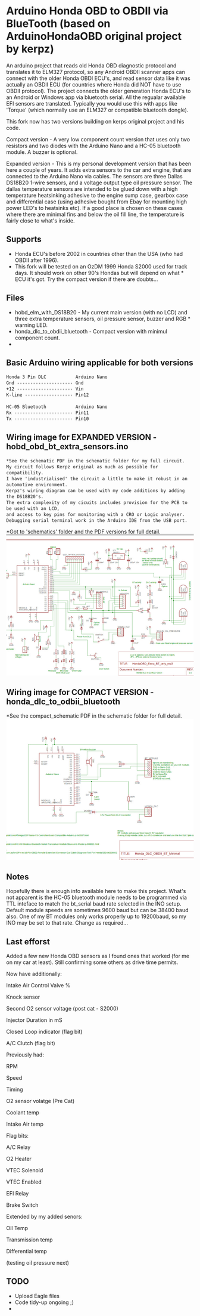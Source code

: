 Arduino Honda OBD to OBDII via BlueTooth (based on ArduinoHondaOBD original project by kerpz)
===========
An arduino project that reads old Honda OBD diagnostic protocol and translates it to ELM327 protocol, so any Android OBDII scanner apps can connect with the older Honda OBDI ECU's, and read sensor data like it was actually an OBDII ECU (for countries where Honda did NOT have to use OBDII protocol).
The project connects the older generation Honda ECU's to an Android or Windows app via bluetooth serial. All the regualar available EFI sensors are translated. Typically you would use this with apps like 'Torque' (which normally use an ELM327 or compatible bluetooth dongle). 

This fork now has two versions building on kerps original project and his code.
 
Compact version - A very low component count version that uses only two resistors and two diodes with the Arduino Nano and a HC-05 bluetooth module. A buzzer is optional.

Expanded version - This is my personal development version that has been here a couple of years. It adds extra sensors to the car and engine, that are connected to the Arduino Nano via cables. The sensors are three Dallas DS18B20 1-wire sensors, and a voltage output type oil pressure sensor. The dallas temperature sensors are intended to be glued down with a high temperature heatsinking adhesive to the engine sump case, gearbox case and differential case (using adhesive bought from Ebay for mounting high power LED's to heatsinks etc). If a good place is chosen on these cases where there are minimal fins and below the oil fill line, the temperature is fairly close to what's inside.

Supports
--------
* Honda ECU's before 2002 in countries other than the USA (who had OBDII after 1996).
* This fork will be tested on an OzDM 1999 Honda S2000 used for track days. It should work on other 90's Hondas but will depend on what * ECU it's got. Try the compact version if there are doubts...


Files
-----
* hobd_elm_with_DS18B20 - My current main version (with no LCD) and three extra temperature sensors, oil pressure sensor, buzzer and RGB * warning LED.
* honda_dlc_to_obdii_bluetooth - Compact version with minimul component count. 
* 


Basic Arduino wiring applicable for both versions
-------------------------------------------------
    Honda 3 Pin DLC           Arduino Nano
    Gnd --------------------- Gnd
    +12 --------------------- Vin
    K-line ------------------ Pin12

    HC-05 Bluetooth           Arduino Nano               
    Rx ---------------------- Pin11
    Tx ---------------------- Pin10

Wiring image for EXPANDED VERSION - hobd_obd_bt_extra_sensors.ino
---------------------------------------------------------
    *See the schematic PDF in the schematic folder for my full circuit.
    My circuit follows Kerpz original as much as possible for compatibility.
    I have 'industrialised' the circuit a little to make it robust in an automotive environment.
    Kerpz's wiring diagram can be used with my code additions by adding the DS18B20's. 
    The extra complexity of my cicuits includes provision for the PCB to be used with an LCD,
    and access to key pins for monitoring with a CRO or Logic analyser. 
    Debugging serial terminal work in the Arduino IDE from the USB port.
    
 *Got to 'schematics' folder and the PDF versions for full detail.
![alt text](images/expanded_schematic.jpg "My extended schematic")

Wiring image for COMPACT VERSION - honda_dlc_to_odbii_bluetooth
------------------------------------------------------------------
*See the compact_schematic PDF in the schematic folder for full detail.
 ![alt text](images/compact_schematic.jpg "My compact schematic")

Notes
------------------------------------------------------------------
Hopefully there is enough info available here to make this project.
What's not apparent is the HC-05 bluetooth module needs to be programmed via TTL inteface
to match the bt_serial baud rate selected in the INO setup. 
Default module speeds are sometimes 9600 baud but can be 38400 baud also. One of my 
BT modules only works properly up to 19200baud, so my INO may be set to that rate.
Change as required...

Last efforst
------------------------------------------------------------------
Added a few new Honda OBD sensors as I found ones that worked (for me on my car at least). Still confirming some others as drive time permits.

Now have additionally:

Intake Air Control Valve %

Knock sensor

Second O2 sensor voltage (post cat - S2000)

Injector Duration in mS

Closed Loop indicator (flag bit)

A/C Clutch (flag bit)


Previously had:

RPM

Speed

Timing

O2 sensor volatge (Pre Cat)

Coolant temp

Intake Air temp

Flag bits:

  A/C Relay 
  
  O2 Heater 
  
  VTEC Solenoid 
  
  VTEC Enabled
  
  EFI Relay
  
  Brake Switch

Extended by my added senors:

  Oil Temp
  
  Transmission temp
  
  Differential temp
  
(testing oil pressure next)  
  

TODO
-----
* Upload Eagle files
* Code tidy-up ongoing ;)
* 
